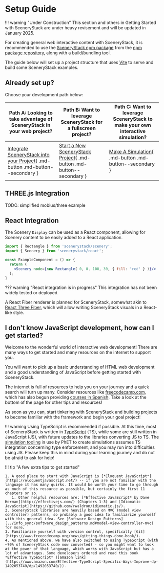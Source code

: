 # Setup Guide

!!! warning "Under Construction"
    This section and others in Getting Started with SceneryStack are under heavy revisement
    and will be updated in January 2025.

For creating general web interactive content with SceneryStack, it is recommended to use the
[SceneryStack npm package](https://www.npmjs.com/package/scenerystack) from the
[npm package repository](https://www.npmjs.com/), along with a build/bundling tool.

The guide below will set up a project structure that uses [Vite](https://vitejs.dev/) to serve and build some SceneryStack examples.

## Already set up?

Choose your development path below:

| Path A: Looking to take advantage of SceneryStack in your web project? | Path B: Want to leverage SceneryStack for a fullscreen project? | Path C: Want to leverage SceneryStack to make your own interactive simulation? |
|---|---|--------------------------------------------------------------------------------|
| [Integrate SceneryStack into your Project](./web/web_overview.md){ .md-button .md-button--secondary } | [Start a New SceneryStack Project](./web/web_overview.md){ .md-button .md-button--secondary } | [Make A Simulation](./simulation.md){ .md-button .md-button--secondary }       |

<!-- ### Path A: Using SceneryStack for Web Projects

Looking to take advantage of SceneryStack in your web project?

[Integrate SceneryStack into your Project](./web/web_overview.md){ .md-button .md-button--secondary }

### Path B: Using SceneryStack Framework to Make Highly Interactive Experiences

Want to leverage SceneryStack for a fullscreen project?

[Use the Full Framework](./web/web_overview.md){ .md-button .md-button--secondary }

### Path C: Using SceneryStack Framework to Make an Interactive Simulation

Want to leverage SceneryStack to make your own interactive simulation? Whether you plan to work with the PhET project or brand it yourself, you'll want to use the whole framework.

[Use the Full Framework](./simulation.md){ .md-button .md-button--secondary } -->

## THREE.js Integration

TODO: simplified mobius/three example

## React Integration

The Scenery `Display` can be used as a React component, allowing for Scenery content to be easily added to a React application.

```jsx
import { Rectangle } from 'scenerystack/scenery';
import { Scenery } from 'scenerystack/react';

const ExampleComponent = () => {
  return (
    <Scenery node={new Rectangle( 0, 0, 100, 30, { fill: 'red' } )}/>
  );
}
```

??? warning "React integration is in progress"
    This integration has not been widely tested or deployed.

A React Fiber renderer is planned for SceneryStack, somewhat akin to [React Three Fiber](https://r3f.docs.pmnd.rs/), which will allow writing SceneryStack visuals in a React-like style.

## I don't know JavaScript development, how can I get started?

Welcome to the wonderful world of interactive web development! There are many ways to get started and many resources on the internet to support you.

You will want to pick up a basic understanding of HTML web development and a good understanding of JavaScript before getting started with SceneryStack.

The internet is full of resources to help you on your journey and a quick search will turn up many. Consider resources like [freecodecamp.com](https://www.freecodecamp.org/), which has also begun providing [courses in Spanish](https://www.freecodecamp.org/news/javascript-course-in-spanish/). Take a look at the bottom of the page for other tips and resources!

As soon as you can, start tinkering with SceneryStack and building projects to become familiar with the framework and begin your goal project!

!!! warning
    Using TypeScript is recommended if possible. At this time, most of SceneryStack is written in [TypeScript](https://www.freecodecamp.org/news/learn-typescript-beginners-guide/#:~:text=cheat%20sheet%20PDF-,What%20is%20TypeScript%3F,-TypeScript%20is%20a) (TS), while some are still written in JavaScript (JS), with future updates to the libraries converting JS to TS. The [simulation tooling](../info_sync/simulation_development_overview.md#building-the-simulation-with-chipper) in use by PhET to create simulations assumes TS integration concerning type enforcement, and you may run into difficulties using JS. Please keep this in mind during your learning journey and do not be afraid to ask for help!

!!! tip "A few extra tips to get started"

    1. A good place to start with JavaScript is [*Eloquent JavaScript*](https://eloquentjavascript.net/) -- if you are not familiar with the language it has many quirks. It would be worth your time to go through as much of this resource as possible, but certainly the first 11 chapters or so.
       1. Other helpful resources are: [*Effective JavaScript* by Dave Herman](http://effectivejs.com/) (Chapters 1-3) and [Idiomatic JavaScript](https://github.com/rwaldron/idiomatic.js/).
    2. SceneryStack libraries are heavily based on MVC (model view controller) patterns, so probably a good idea to familiarize yourself with this general idea. See [Software Design Patterns](../info_sync/software_design_patterns.md#model-view-controller-mvc) for more.
    3. Familiarize yourself with version control, specifically [Git](https://www.freecodecamp.org/news/gitting-things-done-book/).
    4. As mentioned above, we have also switched to using TypeScript (with ~70% of SceneryStack code now converted) - so you might want to look at the power of that language, which works with JavaScript but has a lot of advantages. Some developers ordered and read this book *Effective TypeScript* ([amazon link](https://www.amazon.com/Effective-TypeScript-Specific-Ways-Improve-dp-1492053740/dp/1492053740/)).
